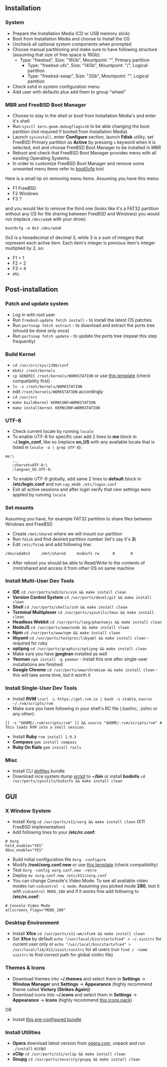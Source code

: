 ## Installation


### System

- Prepare the Installation Media (CD or USB memory stick)
- Boot from Installation Media and choose to Install the OS
- Uncheck all optional system components when prompted
- Choose manual partitioning and make sure to have following structure (assuming that size of free space is 16Gb):
    - Type: "freebsd", Size: "16Gb", Mountpoint: "", Primary partition
        - Type: "freebsd-ufs", Size: "14Gb", Mountpoint: "/", Logical partition
        - Type: "freebsd-swap", Size: "2Gb", Mountpoint: "", Logical partition
- Check sshd in system configuration menu
- Add user with defaults plus add them to group "wheel"


### MBR and FreeBSD Boot Manager

- Choose to stay in the shell or boot from Installation Media's and enter it's shell
- Run `sysctl kern.geom.debugflags=16` to be able changing the boot partition (not required if booted from Installation Media)
- Launch `sysinstall`, enter **Configure** section, launch **Fdisk** utility, set FreeBSD Primary partition as **Active** by pressing `s` keyword when it is selected, exit and choose FreeBSD Boot Manager to be installed in MBR
- Reboot and check that FreeBSD Boot Manager provides menu with all existing Operating Systems.
- In order to customize FreeBSD Boot Manager and remove some unwanted menu items refer to [boot0cfg](http://www.freebsd.org/cgi/man.cgi?query=boot0cfg) tool.

Here is a small tip on removing menu items. Assuming you have this menu:

  - F1 FreeBSD
  - F2 Windows
  - F3 ?

and you would like to remove the third one (looks like it's a FAT32 partition without any OS for file sharing between FreeBSD and Windows) you would run (replace `/dev/ada0` with your drive):

```
boot0cfg -m 0x3 /dev/ada0
```

0x3 is a hexadecimal of decimal 3, while 3 is a sum of integers that represent each active item. Each item's integer is previous item's integer multiplied by 2, so:

  - F1 = 1
  - F2 = 2
  - F3 = 4
  - etc.



## Post-installation


### Patch and update system

- Log in with root user
- Run `freebsd-update fetch install` - to install the latest OS patches
- Run `portsnap fetch extract` - to download and extract the ports tree (should be done only once)
- Run `portsnap fetch update` - to update the ports tree (repeat this step frequently)


### Build Kernel

- `cd /usr/src/sys/i386/conf`
- `mkdir /root/kernels`
- `cp GENERIC /root/kernels/WORKSTATION` or use [this template](https://gist.github.com/4032674) (check compatibility first)
- `ln -s /root/kernels/WORKSTATION`
- edit `/root/kernels/WORKSTATION` accordingly
- `cd /usr/src`
- `make buildkernel KERNCONF=WORKSTATION`
- `make installkernel KERNCONF=WORKSTATION`


### UTF-8

- Check current locale by running `locale`
- To enable UTF-8 for specific user add 2 lines to **me** block in **~/.login_conf**, like so (replace **en_US** with any available locale that is listed in `locale -a | grep UTF-8`):
```
me:\
   ...
   :charset=UTF-8:\
   :lang=en_US.UTF-8:
```
- To enable UTF-8 globally, add same 2 lines to **default** block in **/etc/login.conf** and run `cap_mkdb /etc/login.conf`
- Exit all active sessions and after login verify that new settings were applied by running `locale`


### Set mounts

Assuming you have, for example FAT32 partition to share files between Windows and FreeBSD

- Create `/mnt/shared` where we will mount our partition
- Run `fdisk` and find desired partition number (let's say it's **3**)
- Edit `/etc/fstab` and add following line:
```
/dev/ada0s3     /mnt/shared     msdosfs rw      0       0
```
- After reboot you should be able to Read/Write to the contents of /mnt/shared and access it from other OS on same machine


### Install Multi-User Dev Tools

- **IDE** `cd /usr/ports/editors/vim && make install clean`
- **Version Control System** `cd /usr/ports/devel/git && make install clean`
- **Shell** `cd /usr/ports/shells/zsh && make install clean`
- **Terminal Multiplexer** `cd /usr/ports/sysutils/tmux && make install clean`
- **Headless Webkit** `cd /usr/ports/lang/phantomjs && make install clean`
- **NodeJS** `cd /usr/ports/www/node && make install clean`
- **Npm** `cd /usr/ports/www/npm && make install clean`
- **libyaml** `cd /usr/ports/textproc/libyaml && make install clean` - required for ruby
- **optipng** `cd /usr/ports/graphics/optipng && make install clean`
- Make sure you have **jpegtran** installed as well
- **Yeoman** `npm install -g yeoman` - install this one after single-user installations are finished
- **Google Chrome** `cd /usr/ports/www/chromium && make install clean` - this will take some time, but it worth it

### Install Single-User Dev Tools

- Install **RVM** `\curl -L https://get.rvm.io | bash -s stable`, `source ~/.rvm/scripts/rvm`
- Make sure you have following in your shell's RC file (.bashrc, .zshrc or any other):
```
[[ -s "$HOME/.rvm/scripts/rvm" ]] && source "$HOME/.rvm/scripts/rvm" # This loads RVM into a shell session.  
```
- Install **Ruby** `rvm install 1.9.3`
- **Compass** `gem install compass`
- **Ruby On Rails** `gem install rails`

### Misc

- Install CLI [dotfiles](https://github.com/sergeylukin/dotfiles) bundle
- Download nice system dump [script](https://github.com/KittyKatt/screenFetch) to **~/bin** or install **bsdinfo** `cd /usr/ports/sysutils/bsdinfo && make install clean`


## GUI


### X Window System

- Install Xorg `cd /usr/ports/x11/xorg && make install clean` (X11 FreeBSD implementation)
- Add following lines to your **/etc/rc.conf**:
```
# Xorg
hald_enable="YES"
dbus_enable="YES"
```
- Build initial configuration file `Xorg -configure`
- Modify **/root/xorg.conf.new** or use [this template](https://gist.github.com/4039008) (check compatibility)
- Test `Xorg -config xorg.conf.new -retro`
- Deploy `mv xorg.conf.new /etc/X11/xorg.conf`
- You can change Console's Video Mode. To see all available video modes run `vidcontrol -i mode`. Assuming you picked mode **280**, test it with `vidcontrol MODE_280` and if it works fine add following to **/etc/rc.conf**:
```
# Console Video Mode
allscreens_flags="MODE_280"
```


### Desktop Environment

- Install **Xfce** `cd /usr/ports/x11-wm/xfce4 && make install clean`
- Set **Xfce** by default `echo "/usr/local/bin/startxfce4" > ~/.xinitrc` for current user only or `echo "/usr/local/bin/startxfce4" > /usr/local/lib/X11/xinit/xinitrc` for all users (run `find / -name xinitrc` to find correct path for global xinitrc file)



### Themes & Icons

- Download themes into **~/.themes** and select them in **Settings** -> **Window Manager** and **Settings** -> **Appearance** (highly recommend theme called **Victory (Strikes Again)**)
- Download icons into **~/.icons** and select them in **Settings** -> **Appearance** -> **Icons** (highly recommend [this icons pack](http://newhoa.deviantart.com/art/Victory-Icon-Collection-188206119))

OR

- Install [this pre-configured bundle](https://github.com/sergeylukin/dotfiles-xfce)


### Install Utilities

- **Opera** download latest version from [opera.com](http://opera.com), unpack and run `./install` script
- **xClip** `cd /usr/ports/x11/xclip && make install clean`
- **Gnupg** `cd /usr/ports/security/gnupg && make install clean`